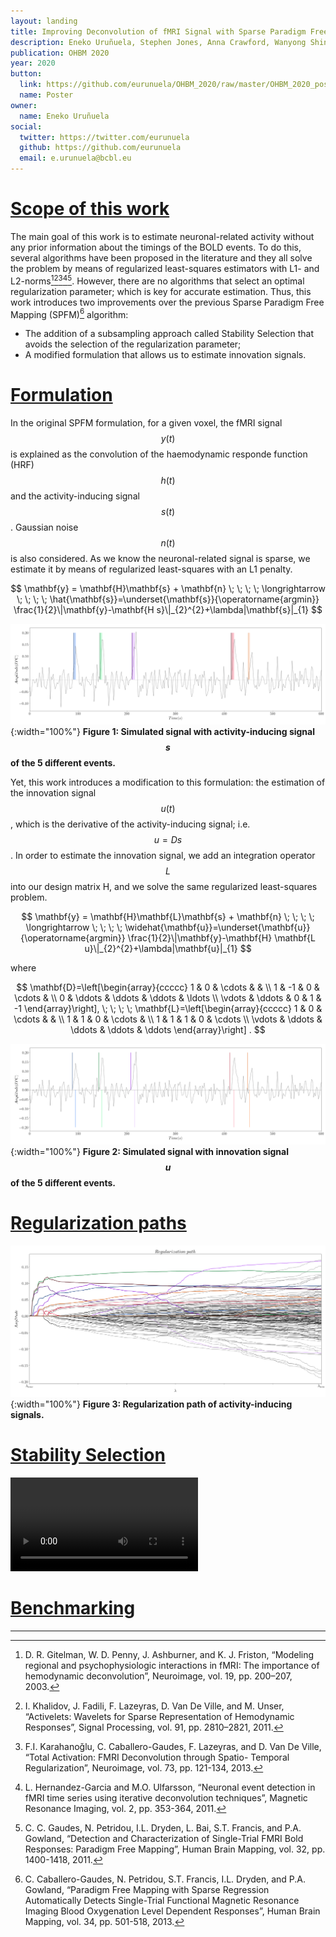 ```yaml
---
layout: landing
title: Improving Deconvolution of fMRI Signal with Sparse Paradigm Free Mapping Using Stability Selection
description: Eneko Uruñuela, Stephen Jones, Anna Crawford, Wanyong Shin, Sehong Oh, Mark Lowe, Cesar Caballero-Gaudes
publication: OHBM 2020
year: 2020
button:
  link: https://github.com/eurunuela/OHBM_2020/raw/master/OHBM_2020_poster.pdf
  name: Poster
owner:
  name: Eneko Uruñuela
social:
  twitter: https://twitter.com/eurunuela
  github: https://github.com/eurunuela
  email: e.urunuela@bcbl.eu
---
```



# [Scope of this work](#scope)

The main goal of this work is to estimate neuronal-related activity without any prior information about the timings of the BOLD events. To do this, several algorithms have been proposed in the literature and they all solve the problem by means of regularized least-squares estimators with L1- and L2-norms[^1][^2][^3][^4][^5]. However, there are no algorithms that select an optimal regularization parameter; which is key for accurate estimation. Thus, this work introduces two improvements over the previous Sparse Paradigm Free Mapping (SPFM)[^6] algorithm:

- The addition of a subsampling approach called Stability Selection that avoids the selection of the regularization parameter; 
- A modified formulation that allows us to estimate innovation signals.

# [Formulation](#formulation)

In the original SPFM formulation, for a given voxel, the fMRI signal $$y(t)$$ is explained as the convolution of the haemodynamic responde function (HRF) $$h(t)$$ and the activity-inducing signal $$s(t)$$. Gaussian noise $$n(t)$$ is also considered. As we know the neuronal-related signal is sparse, we estimate it by means of regularized least-squares with an L1 penalty.

$$
\mathbf{y} = \mathbf{H}\mathbf{s} + \mathbf{n} \; \; \; \; \longrightarrow \; \; \; \; \hat{\mathbf{s}}=\underset{\mathbf{s}}{\operatorname{argmin}} \frac{1}{2}\|\mathbf{y}-\mathbf{H s}\|_{2}^{2}+\lambda|\mathbf{s}|_{1}
$$

![](./images/demo_r2_colors.png){:width="100%"}
**Figure 1: Simulated signal with activity-inducing signal $$s$$ of the 5 different events.**

Yet, this work introduces a modification to this formulation: the estimation of the innovation signal $$u(t)$$, which is the derivative of the activity-inducing signal; i.e. $$u = Ds$$. In order to estimate the innovation signal, we add an integration operator $$L$$ into our design matrix H, and we solve the same regularized least-squares problem.

$$
\mathbf{y} = \mathbf{H}\mathbf{L}\mathbf{s} + \mathbf{n} \; \; \; \; \longrightarrow \; \; \; \; \widehat{\mathbf{u}}=\underset{\mathbf{u}}{\operatorname{argmin}} \frac{1}{2}\|\mathbf{y}-\mathbf{H} \mathbf{L u}\|_{2}^{2}+\lambda|\mathbf{u}|_{1}
$$

where

$$
\mathbf{D}=\left[\begin{array}{ccccc}
1 & 0 & \cdots & & \\
1 & -1 & 0 & \cdots & \\
0 & \ddots & \ddots & \ddots & \ldots \\
\vdots & \ddots & 0 & 1 & -1
\end{array}\right], \; \; \; \; \mathbf{L}=\left[\begin{array}{ccccc}
1 & 0 & \cdots & & \\
1 & 1 & 0 & \cdots & \\
1 & 1 & 1 & 0 & \cdots \\
\vdots & \ddots & \ddots & \ddots & \ddots
\end{array}\right] .
$$

![](./images/demo_innovation_colors.png){:width="100%"}
**Figure 2: Simulated signal with innovation signal $$u$$ of the 5 different events.**

# [Regularization paths](#regularization-paths)

![](./images/demo_regul_path_spk.png){:width="100%"}
**Figure 3: Regularization path of activity-inducing signals.**


# [Stability Selection](#stability-selection)

<video class="embed_video" autoplay loop controls style="width=70%">
    <source src="./images/auc.mov" type="video/mp4">
</video>

# [Benchmarking](#benchmarking)

---

[^1]: D. R. Gitelman, W. D. Penny, J. Ashburner, and K. J. Friston, “Modeling regional and psychophysiologic interactions in fMRI: The importance of hemodynamic deconvolution”, Neuroimage, vol. 19, pp. 200–207, 2003.

[^2]: I. Khalidov, J. Fadili, F. Lazeyras, D. Van De Ville, and M. Unser, “Activelets: Wavelets for Sparse Representation of Hemodynamic Responses”, Signal Processing, vol. 91, pp. 2810–2821, 2011.

[^3]: F.I. Karahanoǧlu, C. Caballero-Gaudes, F. Lazeyras, and D. Van De Ville, “Total Activation: FMRI Deconvolution through Spatio- Temporal Regularization”, Neuroimage, vol. 73, pp. 121-134, 2013.

[^4]: L. Hernandez-Garcia and M.O. Ulfarsson, “Neuronal event detection in fMRI time series using iterative deconvolution techniques”, Magnetic Resonance Imaging, vol. 2, pp. 353-364, 2011.

[^5]: C. C. Gaudes, N. Petridou, I.L. Dryden, L. Bai, S.T. Francis, and P.A. Gowland, “Detection and Characterization of Single-Trial FMRI Bold Responses: Paradigm Free Mapping”, Human Brain Mapping, vol. 32, pp. 1400-1418, 2011.

[^6]: C. Caballero-Gaudes, N. Petridou, S.T. Francis, I.L. Dryden, and P.A. Gowland, “Paradigm Free Mapping with Sparse Regression Automatically Detects Single-Trial Functional Magnetic Resonance Imaging Blood Oxygenation Level Dependent Responses”, Human Brain Mapping, vol. 34, pp. 501-518, 2013.